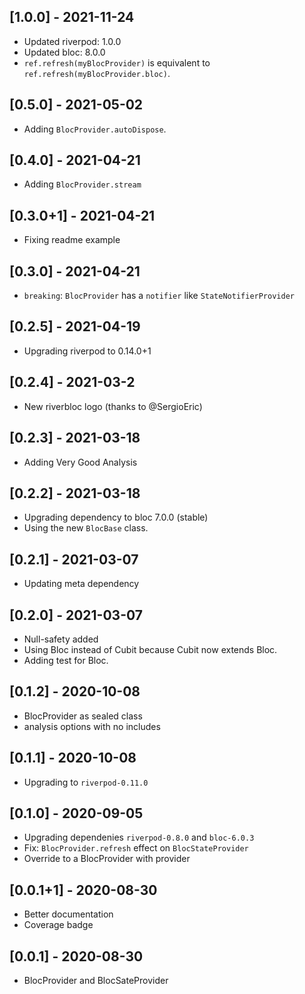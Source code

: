 ## [1.0.0] - 2021-11-24

- Updated riverpod: 1.0.0
- Updated bloc: 8.0.0
- `ref.refresh(myBlocProvider)` is equivalent to `ref.refresh(myBlocProvider.bloc)`.

## [0.5.0] - 2021-05-02

- Adding `BlocProvider.autoDispose`.

## [0.4.0] - 2021-04-21

- Adding `BlocProvider.stream`

## [0.3.0+1] - 2021-04-21

- Fixing readme example

## [0.3.0] - 2021-04-21

- `breaking`: `BlocProvider` has a `notifier` like `StateNotifierProvider`

## [0.2.5] - 2021-04-19

- Upgrading riverpod to 0.14.0+1

## [0.2.4] - 2021-03-2

- New riverbloc logo (thanks to @SergioEric)

## [0.2.3] - 2021-03-18

- Adding Very Good Analysis

## [0.2.2] - 2021-03-18

- Upgrading dependency to bloc 7.0.0 (stable)
- Using the new `BlocBase` class.

## [0.2.1] - 2021-03-07

- Updating meta dependency

## [0.2.0] - 2021-03-07

- Null-safety added
- Using Bloc instead of Cubit because Cubit now extends Bloc.
- Adding test for Bloc.

## [0.1.2] - 2020-10-08

- BlocProvider as sealed class
- analysis options with no includes

## [0.1.1] - 2020-10-08

- Upgrading to `riverpod-0.11.0`

## [0.1.0] - 2020-09-05

- Upgrading dependenies `riverpod-0.8.0` and `bloc-6.0.3`
- Fix: `BlocProvider.refresh` effect on `BlocStateProvider`
- Override to a BlocProvider with provider

## [0.0.1+1] - 2020-08-30

- Better documentation
- Coverage badge

## [0.0.1] - 2020-08-30

- BlocProvider and BlocSateProvider
